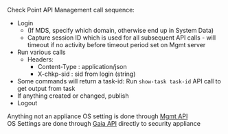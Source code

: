 Check Point API Management call sequence:
- Login
  - (If MDS, specify which domain, otherwise end up in System Data)
  - Capture session ID which is used for all subsequent API calls - will timeout if no activity before timeout period set on Mgmt server
- Run various calls
  - Headers:
    - Content-Type : application/json
    - X-chkp-sid : sid from login (string)
- Some commands will return a task-id: Run `show-task task-id` API call to get output from task
- If anything created or changed, publish
- Logout

Anything not an appliance OS setting is done through [Mgmt API](https://sc1.checkpoint.com/documents/latest/APIs/index.html)  
OS Settings are done through [Gaia API](https://sc1.checkpoint.com/documents/latest/GaiaAPIs/index.html) directly to security appliance


